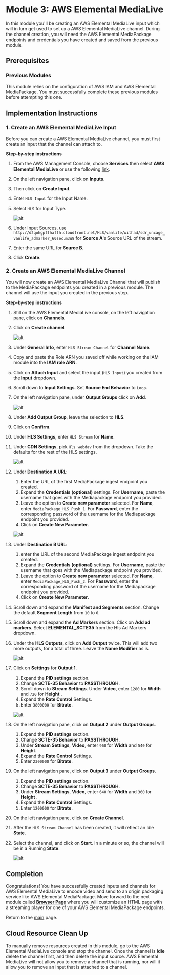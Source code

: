 # Module 3: AWS Elemental MediaLive

In this module you'll be creating an AWS Elemental MediaLive input which will in turn get used to set up a AWS Elemental MediaLive channel. During the channel creation, you will need the AWS Elemental MediaPackage endpoints and credentials you have created and saved from the previous module.

## Prerequisites

### Previous Modules

This module relies on the configuration of AWS IAM and AWS Elemental MediaPackage. You must successfully complete these previous modules before attempting this one.

## Implementation Instructions

### 1. Create an AWS Elemental MediaLive Input

Before you can create a AWS Elemental MediaLive channel, you must first create an input that the channel can attach to. 

**Step-by-step instructions**

1. From the AWS Management Console, choose **Services** then select **AWS Elemental MediaLive** or use the following [link](https://us-west-2.console.aws.amazon.com/medialive/home).

1. On the left navigation pane, click on **Inputs**.

1. Then click on **Create Input**.

1. Enter `HLS Input` for the Input Name.

1. Select `HLS` for Input Type. 

	![alt](HLSInput.png)


1. Under Input Sources, use `http://d2qohgpffhaffh.cloudfront.net/HLS/vanlife/withad/sdr_uncage_vanlife_admarker_60sec.m3u8` for **Source A**'s Source URL of the stream.

1. Enter the same URL for **Source B**.

1. Click **Create**.


### 2. Create an AWS Elemental MediaLive Channel

You will now create an AWS Elemental MediaLive Channel that will publish to the MediaPackage endpoints you created in a previous module. The channel will use the input you created in the previous step.

**Step-by-step instructions**

1. Still on the AWS Elemental MediaLive console, on the left navigation pane, click on **Channels**.

1. Click on **Create channel**.

	![alt](MediaLiveChannel.png)

1. Under **General Info**, enter `HLS Stream Channel` for **Channel Name**.

1. Copy and paste the Role ARN you saved off while working on the IAM module into the **IAM role ARN**. 

1. Click on **Attach Input** and select the input (`HLS Input`) you created from the **Input** dropdown. 

1. Scroll down to **Input Settings**.  Set **Source End Behavior** to `Loop`.

1. On the left navigation pane, under **Output Groups** click on **Add**.

	![alt](MediaLiveOutputGroup.png)

1. Under **Add Output Group**, leave the selection to **HLS**. 

1. Click on **Confirm**.

1. Under **HLS Settings**, enter `HLS Stream` for **Name**.

1. Under **CDN Settings**, pick `Hls webdav` from the dropdown. Take the defaults for the rest of the HLS settings.

	![alt](HLSSettings.png)


1. Under **Destination A URL**:
	1. Enter the URL of the first MediaPackage ingest endpoint you created.
	1. Expand the **Credentials (optional)** settings. For **Username**, paste the username that goes with the Mediapackage endpoint you provided. 
	1. Leave the option to **Create new parameter** selected. For **Name**, enter `MediaPackage_HLS_Push_1`. For **Password**, enter the corresponding password of the username for the Mediapackage endpoint you provided.
	1. Click on **Create New Parameter**. 

	![alt](HLSDestinations.png)


1. Under **Destination B URL**:
	1.  enter the URL of the second MediaPackage ingest endpoint you created.
	1. Expand the **Credentials (optional)** settings. For **Username**, paste the username that goes with the Mediapackage endpoint you provided. 
	1. Leave the option to **Create new parameter** selected. For **Name**, enter `MediaPackage_HLS_Push_2`. For **Password**, enter the corresponding password of the username for the Mediapackage endpoint you provided.
	1. Click on **Create New Parameter**. 

1. Scroll down and expand the **Manifest and Segments** section. Change the default **Segment Length** from `10` to `6`.

1. Scroll down and expand the **Ad Markers** section. Click on **Add ad markers**. Select **ELEMENTAL_SCTE35** from the Hls Ad Markers dropdown. 

1. Under the **HLS Outputs**, click on **Add Output** twice. This will add two more outputs, for a total of three. Leave the **Name Modifier** as is.

	![alt](HLSOutputs.png)

1.  Click on **Settings** for **Output 1**.
	1. Expand the **PID settings** section. 
	1. Change **SCTE-35 Behavior** to **PASSTHROUGH**.
	1. Scroll down to **Stream Settings**. Under **Video**, enter `1280` for **Width** and `720` for **Height** .
	1. Expand the **Rate Control** Settings.
	1. Enter `3800000` for **Bitrate**.

	![alt](VideoStreamSettings.png)

1. On the left navigation pane, click on **Output 2** under **Output Groups**.
	1. Expand the **PID settings** section. 
	1. Change **SCTE-35 Behavior** to **PASSTHROUGH**.
	1. Under **Stream Settings**, **Video**, enter `960` for **Width** and `540` for **Height**.
	1. Expand the **Rate Control** Settings.
	1. Enter `2300000` for  **Bitrate**.

1. On the left navigation pane, click on **Output 3** under **Output Groups**.
	1. Expand the **PID settings** section. 
	1. Change **SCTE-35 Behavior** to **PASSTHROUGH**.
	1. Under **Stream Settings**, **Video**, enter `640` for **Width** and `360` for **Height** .
	1. Expand the **Rate Control** Settings.
	1. Enter `1200000` for **Bitrate**.

1. On the left navigation pane, click on **Create Channel**.

1. After the `HLS Stream Channel` has been created, it will reflect an Idle **State**. 

1. Select the channel, and click on **Start**. In a minute or so, the channel will be in a Running **State**.

	![alt](RunningChannel.png)	

## Completion

Congratulations!  You have successfully created inputs and channels for AWS Elemental MediaLive to encode video and send to an origin packaging service like AWS Elemental MediaPackage. Move forward to the next module called [**Browser Page**](../4-BrowserPage/README.md) where you will customize an HTML page with a streaming player for one of your AWS Elemental MediaPackage endpoints.
 
Return to the [main](../README.md) page.

## Cloud Resource Clean Up

To manually remove resources created in this module, go to the AWS Elemental MediaLive console and stop the channel. Once the channel is **Idle** delete the channel first, and then delete the input source. AWS Elemental MediaLive will not allow you to remove a channel that is running, nor will it allow you to remove an input that is attached to a channel.
